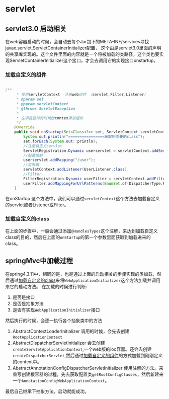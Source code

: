 # servlet

## servlet3.0 启动相关

在web容器启动的时候，会自动去每个Jar包下的META-INF/services寻找javax.servlet.ServletContainerInitializer配置， 这个由是servlet3.0里面的声明的共享库实现的。这个文件里面的内容就是一个将被加载的类路径，这个类也要实现ServletContainerInitializer这个接口，才会去调用它的实现接口onstartup。

### 加载自定义的组件

```java

/**
	 * 使用servletContext  注册web组件 （servlet,Filter,Listener)
	 * @param set
	 * @param servletContext
	 * @throws ServletException
	 *
	 * 在项目启动的时候给contex添加组件
	 */
	@Override
	public void onStartup(Set<Class<?>> set, ServletContext servletContext) throws ServletException {
		System.out.println("================获取到需要的class");
		set.forEach(System.out::println);
		//注册自定义servlet
		ServletRegistration.Dynamic userservlet = servletContext.addServlet("Userservlet", new UserServlert());
		//配置映射
		userservlet.addMapping("/user");
		//监听器
		servletContext.addListener(UserListener.class);
		//Filter
		FilterRegistration.Dynamic userFilter = servletContext.addFilter("UserFilter", UserFilter.class);
		userFilter.addMappingForUrlPatterns(EnumSet.of(DispatcherType.REQUEST),true,"/*");
	}

```

在onStartup 这个方法中，我们可以通过`servletContext`这个方法去加载自定义的servlet或者Listener或Filter。

### 加载自定义的class

在上面的步骤中，一般会通过添加`@HandlesTypes`这个注解，来达到加载自定义class的目的，然后在上面的`onStartup`的第一个参数里面获取到加载进来的class。

## springMvc中加载过程

在spring4.3.11中，相同的是，也是通过上面的启动相关的步骤实现的类加载，然后通过[加载自定义的class](#加载自定义的class)来将`WebApplicationInitializer`这个方法加载并调用来它的启动方法。
在加载的时候进行判断:

1. 是否是接口
2. 是否是抽象方法
3. 是否有实现`WebApplicationInitializer`接口

然后执行的时候，会逐一执行各个抽象类中的方法

1. AbstractContextLoaderInitializer 调用的时候，会先去创建`RootApplicationContext`
2. AbstractDispatcherServletInitializer 会去创建 `createServletApplicationContext`,一个web版的ioc容器。还会去创建`createDispatcherServlet`,然后通过[加载自定义的组件](###加载自定义的组件)的方式加载到刚刚定义的context中。
3. AbstractAnnotationConfigDispatcherServletInitializer 使用注解的方法。来重写创建根容器的过程，先去获取配置类`getRootConfigClasses`，然后新建来一个`AnnotationConfigWebApplicationContext`。

最后自己继承下抽象方法，启动就能成功。
